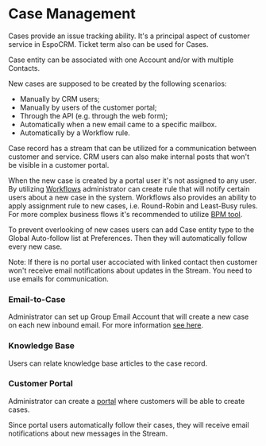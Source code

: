 # Case Management

Cases provide an issue tracking ability. It's a principal aspect of customer service in EspoCRM. Ticket term also can be used for Cases.

Case entity can be associated with one Account and/or with multiple Contacts.

New cases are supposed to be created by the following scenarios:

* Manually by CRM users;
* Manually by users of the customer portal;
* Through the API (e.g. through the web form);
* Automatically when a new email came to a specific mailbox.
* Automatically by a Workflow rule.

Case record has a stream that can be utilized for a communication between customer and service. CRM users can also make internal posts that won't be visible in a customer portal. 

When the new case is created by a portal user it's not assigned to any user. By utilizing [Workflows](https://github.com/espocrm/documentation/blob/master/administration/workflows.md) administrator can create rule that will notify certain users about a new case in the system. Workflows also provides an ability to apply assignment rule to new cases, i.e. Round-Robin and Least-Busy rules. For more complex business flows it's recommended to utilize [BPM tool](https://github.com/espocrm/documentation/blob/master/administration/bpm.md).

To prevent overlooking of new cases users can add Case entity type to the Global Auto-follow list at Preferences. Then they will automatically follow every new case.

Note: If there is no portal user accociated with linked contact then customer won't receive email notifications about updates in the Stream. You need to use emails for communication.

### Email-to-Case

Administrator can set up Group Email Account that will create a new case on each new inbound email. For more information [see here](https://github.com/espocrm/documentation/blob/master/administration/emails.md).

### Knowledge Base

Users can relate knowledge base articles to the case record.

### Customer Portal

Administrator can create a [portal](https://github.com/espocrm/documentation/blob/master/administration/portal.md) where customers will be able to create cases.

Since portal users automatically follow their cases, they will receive email notifications about new messages in the Stream.
